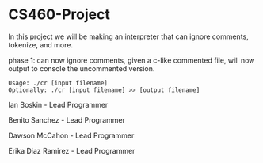 # CS460-Project

In this project we will be making an interpreter that can ignore comments, tokenize, and more.


phase 1:
	can now ignore comments, given a c-like commented file, will now output to
    console the uncommented version.


	Usage: ./cr [input filename] 
	Optionally: ./cr [input filename] >> [output filename]


Ian Boskin - Lead Programmer

Benito Sanchez - Lead Programmer

Dawson McCahon - Lead Programmer

Erika Diaz Ramirez - Lead Programmer
